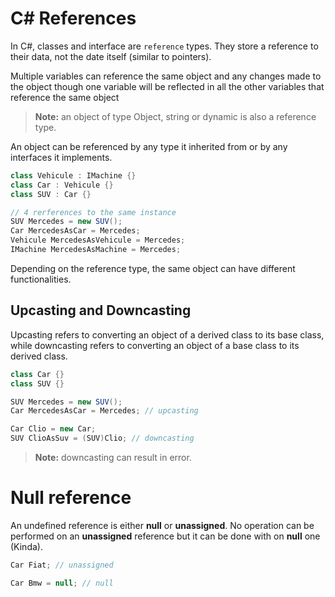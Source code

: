 # C# References

In C#, classes and interface are `reference` types. They store a reference to their data, not the date itself (similar to pointers).

Multiple variables can reference the same object and any changes made to the object though one variable will be reflected in all the other variables that reference the same object

>**Note:** an object of type Object, string or dynamic is also a reference type.

An object can be referenced by any type it inherited from or by any interfaces it implements.

```C#
class Vehicule : IMachine {}
class Car : Vehicule {}
class SUV : Car {}

// 4 rerferences to the same instance
SUV Mercedes = new SUV();
Car MercedesAsCar = Mercedes;
Vehicule MercedesAsVehicule = Mercedes;
IMachine MercedesAsMachine = Mercedes;
```

Depending on the reference type, the same object can have different functionalities.

## Upcasting and Downcasting

Upcasting refers to converting an object of a derived class to its base class, while downcasting refers to converting an object of a base class to its derived class.

```C#
class Car {}
class SUV {}

SUV Mercedes = new SUV();
Car MercedesAsCar = Mercedes; // upcasting

Car Clio = new Car;
SUV ClioAsSuv = (SUV)Clio; // downcasting
```

>**Note:** downcasting can result in error.

# Null reference

An undefined reference is either **null** or **unassigned**. No operation can be performed on an **unassigned** reference but it can be done with on **null** one (Kinda).

```C#
Car Fiat; // unassigned

Car Bmw = null; // null 
```
